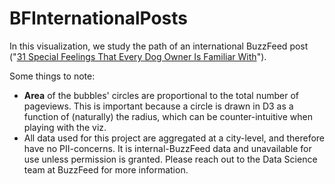 BFInternationalPosts
====================

In this visualization, we study the path of an international BuzzFeed post ("<a href= http://www.buzzfeed.com/regajha/feelings-that-every-dog-owner-is-familiar-with#.fk9yQ9Bq0>31 Special Feelings That Every Dog Owner Is Familiar With</a>").

Some things to note:
* __Area__ of the bubbles' circles are proportional to the total number of pageviews. This is important because a circle is drawn in D3 as a function of (naturally) the radius, which can be counter-intuitive when playing with the viz.
* All data used for this project are aggregated at a city-level, and therefore have no PII-concerns. It is internal-BuzzFeed data and unavailable for use unless permission is granted. Please reach out to the Data Science team at BuzzFeed for more information.
